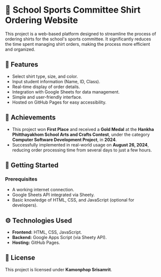 # 👕 School Sports Committee Shirt Ordering Website  

This project is a web-based platform designed to streamline the process of ordering shirts for the school's sports committee. It significantly reduces the time spent managing shirt orders, making the process more efficient and organized.  

## 📖 **Features**  
- Select shirt type, size, and color.  
- Input student information (Name, ID, Class).  
- Real-time display of order details.  
- Integration with Google Sheets for data management.  
- Simple and user-friendly interface.  
- Hosted on GitHub Pages for easy accessibility.  

## 🎉 **Achievements**  
- This project won **First Place** and received a **Gold Medal** at the **Hankha Phitthayakhom School Arts and Crafts Contest**, under the category **Computer Software Development Project**, in **2024**.  
- Successfully implemented in real-world usage on **August 26, 2024**, reducing order processing time from several days to just a few hours.  

## 🚀 **Getting Started**  
### **Prerequisites**  
- A working internet connection.  
- Google Sheets API integrated via Sheety.  
- Basic knowledge of HTML, CSS, and JavaScript (optional for developers).  

## ⚙️ **Technologies Used**  
- **Frontend:** HTML, CSS, JavaScript.  
- **Backend:** Google Apps Script (via Sheety API).  
- **Hosting:** GitHub Pages.  

## 📜 **License**  
This project is licensed under **Kamonphop Srisamrit**.  
